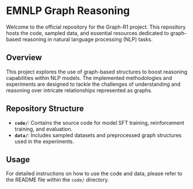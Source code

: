 # EMNLP Graph Reasoning

Welcome to the official repository for the Graph-R1 project. This repository hosts the code, sampled data, and essential resources dedicated to graph-based reasoning in natural language processing (NLP) tasks.

## Overview

This project explores the use of graph-based structures to boost reasoning capabilities within NLP models. The implemented methodologies and experiments are designed to tackle the challenges of understanding and reasoning over intricate relationships represented as graphs.

## Repository Structure

- **`code/`**: Contains the source code for model SFT training, reinforcement training, and evaluation.
- **`data/`**: Includes sampled datasets and preprocessed graph structures used in the experiments.

## Usage

For detailed instructions on how to use the code and data, please refer to the README file within the `code/` directory.
